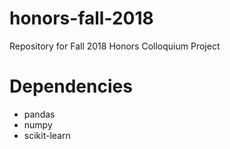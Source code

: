 # honors-fall-2018
Repository for Fall 2018 Honors Colloquium Project

# Dependencies
- pandas
- numpy
- scikit-learn
